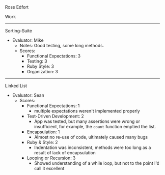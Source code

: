Ross Edfort

Work
__________________________
Sorting-Suite

* Evaluator: Mike
  * Notes: Good testing, some long methods.
  * Scores:
    * Functional Expectations: 3
    * Testing: 3
    * Ruby Style: 3
    * Organization: 3

__________________________
Linked List

* Evaluator: Sean
  * Scores:
    * Functional Expectations: 1
      * multiple expectations weren't implemented properly
    * Test-Driven Development: 2
      * App was tested, but many assertions were wrong or insufficient, for example,
      the `count` function emptied the list.
    * Encapsulation: 1
      * Almost no re-use of code, ultimately caused many bugs
    * Ruby & Style: 2
      * Indentation was inconsistent, methods were too long as a result of lack of encapsulation
    * Looping or Recursion: 3
      * Showed understanding of a while loop, but not to the point I'd call it excellent
